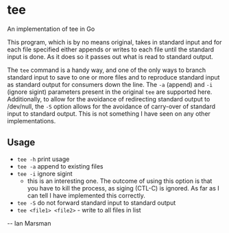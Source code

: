 # tee
An implementation of tee in Go

This program, which is by no means original, takes in standard input and for
each file specified either appends or writes to each file until the standard
input is done. As it does so it passes out what is read to standard output.

The `tee` command is a handy way, and one of the only ways to branch standard
input to save to one or more files and to reproduce standard input as standard
output for consumers down the line. The `-a` (append) and `-i` (ignore sigint)
parameters present in the original `tee` are supported here. Additionally, to
allow for the avoidance of redirecting standard output to /dev/null, the `-S`
option allows for the avoidance of carry-over of standard input to standard
output. This is not something I have seen on any other implementations.

## Usage

* `tee -h` print usage
* `tee -a` append to existing files
* `tee -i` ignore sigint
  * this is an interesting one. The outcome of using this option is that you
      have to kill the process, as siging (CTL-C) is ignored. As far as I can
      tell I have implemented this correctly.
* `tee -S` do not forward standard input to standard output
* `tee <file1> <file2>` - write to all files in list


-- Ian Marsman
